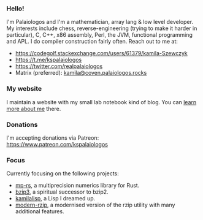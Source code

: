 ### Hello!

I'm Palaiologos and I'm a mathematician, array lang & low level developer. My interests include chess, reverse-engineering (trying to make it harder in particular), C, C++, x86 assembly, Perl, the JVM, functional programming and APL. I do compiler construction fairly often. Reach out to me at:
- https://codegolf.stackexchange.com/users/61379/kamila-Szewczyk
- https://t.me/kspalaiologos
- https://twitter.com/realpalaiologos
- Matrix (preferred): kamila@coven.palaiologos.rocks

### My website

I maintain a website with my small lab notebook kind of blog. You can [learn more about me](https://palaiologos.rocks/about/) there.

### Donations

I'm accepting donations via Patreon: https://www.patreon.com/kspalaiologos

### Focus

Currently focusing on the following projects:
- [mp-rs](https://github.com/kspalaiologos/mp-rs), a multiprecision numerics library for Rust.
- [bzip3](https://github.com/kspalaiologos/bzip3), a spiritual successor to bzip2.
- [kamilalisp](https://github.com/kspalaiologos/kamilalisp), a Lisp I dreamed up.
- [modern-rzip](https://github.com/modern-rzip/modern-rzip), a modernised version of the rzip utility with many additional features.
